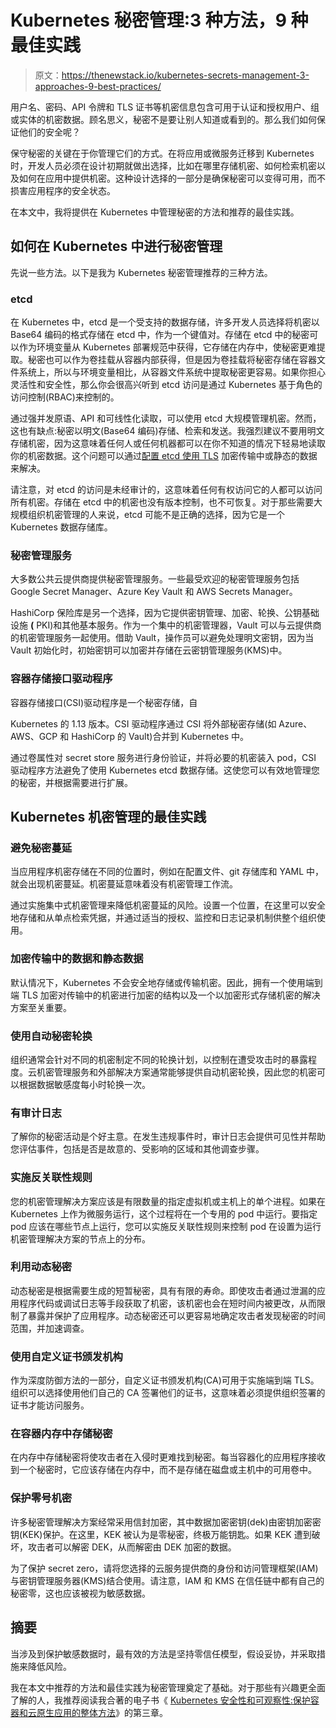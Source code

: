 # Kubernetes 秘密管理:3 种方法，9 种最佳实践

> 原文：<https://thenewstack.io/kubernetes-secrets-management-3-approaches-9-best-practices/>

用户名、密码、API 令牌和 TLS 证书等机密信息包含可用于认证和授权用户、组或实体的机密数据。顾名思义，秘密不是要让别人知道或看到的。那么我们如何保证他们的安全呢？

保守秘密的关键在于你管理它们的方式。在将应用或微服务迁移到 Kubernetes 时，开发人员必须在设计初期就做出选择，比如在哪里存储机密、如何检索机密以及如何在应用中提供机密。这种设计选择的一部分是确保秘密可以变得可用，而不损害应用程序的安全状态。

在本文中，我将提供在 Kubernetes 中管理秘密的方法和推荐的最佳实践。

## 如何在 Kubernetes 中进行秘密管理

先说一些方法。以下是我为 Kubernetes 秘密管理推荐的三种方法。

### etcd

在 Kubernetes 中，etcd 是一个受支持的数据存储，许多开发人员选择将机密以 Base64 编码的格式存储在 etcd 中，作为一个键值对。存储在 etcd 中的秘密可以作为环境变量从 Kubernetes 部署规范中获得，它存储在内存中，使秘密更难提取。秘密也可以作为卷挂载从容器内部获得，但是因为卷挂载将秘密存储在容器文件系统上，所以与环境变量相比，从容器文件系统中提取秘密更容易。如果你担心灵活性和安全性，那么你会很高兴听到 etcd 访问是通过 Kubernetes 基于角色的访问控制(RBAC)来控制的。

通过强并发原语、API 和可线性化读取，可以使用 etcd 大规模管理机密。然而，这也有缺点:秘密以明文(Base64 编码)存储、检索和发送。我强烈建议不要用明文存储机密，因为这意味着任何人或任何机器都可以在你不知道的情况下轻易地读取你的机密数据。这个问题可以通过[配置 etcd 使用 TLS](https://link.tigera.io/ue5xp) 加密传输中或静态的数据来解决。

请注意，对 etcd 的访问是未经审计的，这意味着任何有权访问它的人都可以访问所有机密。存储在 etcd 中的机密也没有版本控制，也不可恢复。对于那些需要大规模组织机密管理的人来说，etcd 可能不是正确的选择，因为它是一个 Kubernetes 数据存储库。

### 秘密管理服务

大多数公共云提供商提供秘密管理服务。一些最受欢迎的秘密管理服务包括 Google Secret Manager、Azure Key Vault 和 AWS Secrets Manager。

HashiCorp 保险库是另一个选择，因为它提供密钥管理、加密、轮换、公钥基础设施 **(** PKI)和其他基本服务。作为一个集中的机密管理器，Vault 可以与云提供商的机密管理服务一起使用。借助 Vault，操作员可以避免处理明文密钥，因为当 Vault 初始化时，初始密钥可以加密并存储在云密钥管理服务(KMS)中。

### 容器存储接口驱动程序

容器存储接口(CSI)驱动程序是一个秘密存储，自

Kubernetes 的 1.13 版本。CSI 驱动程序通过 CSI 将外部秘密存储(如 Azure、AWS、GCP 和 HashiCorp 的 Vault)合并到 Kubernetes 中。

通过卷属性对 secret store 服务进行身份验证，并将必要的机密装入 pod，CSI 驱动程序方法避免了使用 Kubernetes etcd 数据存储。这使您可以有效地管理您的秘密，并根据需要进行扩展。

## Kubernetes 机密管理的最佳实践

### 避免秘密蔓延

当应用程序机密存储在不同的位置时，例如在配置文件、git 存储库和 YAML 中，就会出现机密蔓延。机密蔓延意味着没有机密管理工作流。

通过实施集中式机密管理来降低机密蔓延的风险。设置一个位置，在这里可以安全地存储和从单点检索凭据，并通过适当的授权、监控和日志记录机制供整个组织使用。

### 加密传输中的数据和静态数据

默认情况下，Kubernetes 不会安全地存储或传输机密。因此，拥有一个使用端到端 TLS 加密对传输中的机密进行加密的结构以及一个以加密形式存储机密的解决方案至关重要。

### 使用自动秘密轮换

组织通常会针对不同的机密制定不同的轮换计划，以控制在遭受攻击时的暴露程度。云机密管理服务和外部解决方案通常能够提供自动机密轮换，因此您的机密可以根据数据敏感度每小时轮换一次。

### 有审计日志

了解你的秘密活动是个好主意。在发生违规事件时，审计日志会提供可见性并帮助您评估事件，包括是否是故意的、受影响的区域和其他调查步骤。

### 实施反关联性规则

您的机密管理解决方案应该是有限数量的指定虚拟机或主机上的单个进程。如果在 Kubernetes 上作为微服务运行，这个过程将在一个专用的 pod 中运行。要指定 pod 应该在哪些节点上运行，您可以实施反关联性规则来控制 pod 在设置为运行机密管理解决方案的节点上的分布。

### 利用动态秘密

动态秘密是根据需要生成的短暂秘密，具有有限的寿命。即使攻击者通过泄漏的应用程序代码或调试日志等手段获取了机密，该机密也会在短时间内被更改，从而限制了暴露并保护了应用程序。动态秘密还可以更容易地确定攻击者发现秘密的时间范围，并加速调查。

### 使用自定义证书颁发机构

作为深度防御方法的一部分，自定义证书颁发机构(CA)可用于实施端到端 TLS。组织可以选择使用他们自己的 CA 签署他们的证书，这意味着必须提供组织签署的证书才能访问服务。

### 在容器内存中存储秘密

在内存中存储秘密将使攻击者在入侵时更难找到秘密。每当容器化的应用程序接收到一个秘密时，它应该存储在内存中，而不是存储在磁盘或主机中的可用卷中。

### 保护零号机密

许多秘密管理解决方案经常采用信封加密，其中数据加密密钥(dek)由密钥加密密钥(KEK)保护。在这里，KEK 被认为是零秘密，终极万能钥匙。如果 KEK 遭到破坏，攻击者可以解密 DEK，从而解密由 DEK 加密的数据。

为了保护 secret zero，请将您选择的云服务提供商的身份和访问管理框架(IAM)与密钥管理服务器(KMS)结合使用。请注意，IAM 和 KMS 在信任链中都有自己的秘密零，这也应该被视为敏感数据。

## 摘要

当涉及到保护敏感数据时，最有效的方法是坚持零信任模型，假设妥协，并采取措施来降低风险。

我在本文中推荐的方法和最佳实践为秘密管理奠定了基础。对于那些有兴趣更全面了解的人，我推荐阅读我合著的电子书《 [Kubernetes 安全性和可观察性:保护容器和云原生应用的整体方法](https://link.tigera.io/ueMes)》的第三章。

<svg xmlns:xlink="http://www.w3.org/1999/xlink" viewBox="0 0 68 31" version="1.1"><title>Group</title> <desc>Created with Sketch.</desc></svg>
